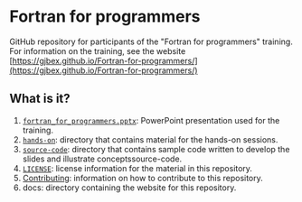 # Fortran for programmers

GitHub repository for participants of the "Fortran for programmers" training.
For information on the training, see the website
[https://gjbex.github.io/Fortran-for-programmers/](https://gjbex.github.io/Fortran-for-programmers/)


## What is it?

1. [`fortran_for_programmers.pptx`](fortran_for_programmers.pptx): PowerPoint
   presentation used for the training.
1. [`hands-on`](hands-on): directory that contains material for the hands-on sessions.
1. [`source-code`](source-code): directory that contains sample code written to
   develop the slides and illustrate conceptssource-code.
1. [`LICENSE`](LICENSE): license information for the material in this repository.
1. [Contributing](CONTRIBUTING.md): information on how to contribute to this
   repository.
1. docs: directory containing the website for this repository.
